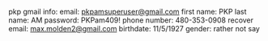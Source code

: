 pkp gmail info:
    email: pkpamsuperuser@gmail.com
    first name: PKP
    last name: AM
    password: PKPam409!
    phone number: 480-353-0908
    recover email: max.molden2@gmail.com
    birthdate: 11/5/1927
    gender: rather not say
